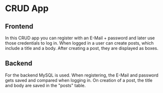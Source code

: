 # CRUD App
## Frontend
<p>In this CRUD app you can register with an E-Mail + password and later use those credentials to log in. When logged in a user can create posts, which include a title and a body. After creating a post, they are displayed as boxes.</p>

## Backend
<p>For the backend MySQL is used. When registering, the E-Mail and password gets saved and compared when logging in. On creation of a post, the title and body are saved in the "posts" table. </p>
